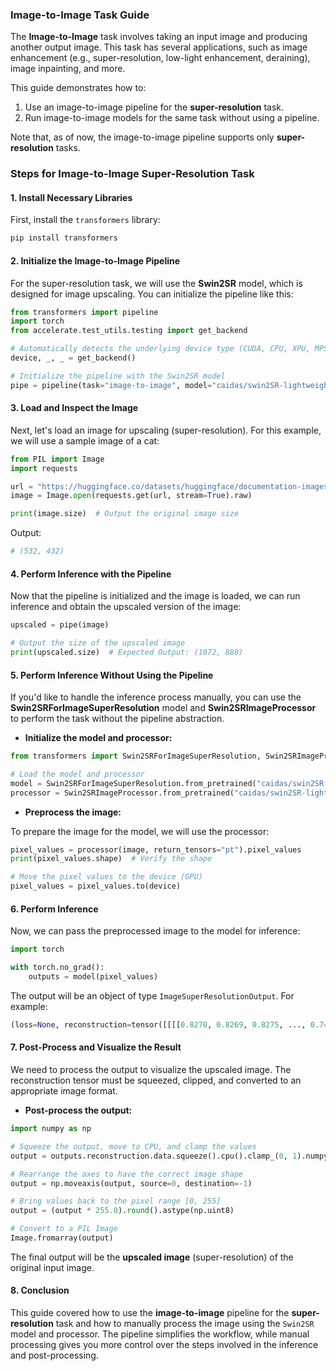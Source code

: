 ### Image-to-Image Task Guide

The **Image-to-Image** task involves taking an input image and producing another output image. This task has several applications, such as image enhancement (e.g., super-resolution, low-light enhancement, deraining), image inpainting, and more.

This guide demonstrates how to:
1. Use an image-to-image pipeline for the **super-resolution** task.
2. Run image-to-image models for the same task without using a pipeline.

Note that, as of now, the image-to-image pipeline supports only **super-resolution** tasks.

### Steps for Image-to-Image Super-Resolution Task

#### 1. Install Necessary Libraries

First, install the `transformers` library:

```bash
pip install transformers
```

#### 2. Initialize the Image-to-Image Pipeline

For the super-resolution task, we will use the **Swin2SR** model, which is designed for image upscaling. You can initialize the pipeline like this:

```python
from transformers import pipeline
import torch
from accelerate.test_utils.testing import get_backend

# Automatically detects the underlying device type (CUDA, CPU, XPU, MPS, etc.)
device, _, _ = get_backend()

# Initialize the pipeline with the Swin2SR model
pipe = pipeline(task="image-to-image", model="caidas/swin2SR-lightweight-x2-64", device=device)
```

#### 3. Load and Inspect the Image

Next, let's load an image for upscaling (super-resolution). For this example, we will use a sample image of a cat:

```python
from PIL import Image
import requests

url = "https://huggingface.co/datasets/huggingface/documentation-images/resolve/main/transformers/tasks/cat.jpg"
image = Image.open(requests.get(url, stream=True).raw)

print(image.size)  # Output the original image size
```

Output:
```python
# (532, 432)
```

#### 4. Perform Inference with the Pipeline

Now that the pipeline is initialized and the image is loaded, we can run inference and obtain the upscaled version of the image:

```python
upscaled = pipe(image)

# Output the size of the upscaled image
print(upscaled.size)  # Expected Output: (1072, 880)
```

#### 5. Perform Inference Without Using the Pipeline

If you'd like to handle the inference process manually, you can use the **Swin2SRForImageSuperResolution** model and **Swin2SRImageProcessor** to perform the task without the pipeline abstraction.

- **Initialize the model and processor:**

```python
from transformers import Swin2SRForImageSuperResolution, Swin2SRImageProcessor 

# Load the model and processor
model = Swin2SRForImageSuperResolution.from_pretrained("caidas/swin2SR-lightweight-x2-64").to(device)
processor = Swin2SRImageProcessor.from_pretrained("caidas/swin2SR-lightweight-x2-64")
```

- **Preprocess the image:**

To prepare the image for the model, we will use the processor:

```python
pixel_values = processor(image, return_tensors="pt").pixel_values
print(pixel_values.shape)  # Verify the shape

# Move the pixel values to the device (GPU)
pixel_values = pixel_values.to(device)
```

#### 6. Perform Inference

Now, we can pass the preprocessed image to the model for inference:

```python
import torch

with torch.no_grad():
    outputs = model(pixel_values)
```

The output will be an object of type `ImageSuperResolutionOutput`. For example:

```python
(loss=None, reconstruction=tensor([[[[0.8270, 0.8269, 0.8275, ..., 0.7463, 0.7446, 0.7453], ... ]]], device='cuda:0'))
```

#### 7. Post-Process and Visualize the Result

We need to process the output to visualize the upscaled image. The reconstruction tensor must be squeezed, clipped, and converted to an appropriate image format.

- **Post-process the output:**

```python
import numpy as np

# Squeeze the output, move to CPU, and clamp the values
output = outputs.reconstruction.data.squeeze().cpu().clamp_(0, 1).numpy()

# Rearrange the axes to have the correct image shape
output = np.moveaxis(output, source=0, destination=-1)

# Bring values back to the pixel range [0, 255]
output = (output * 255.0).round().astype(np.uint8)

# Convert to a PIL Image
Image.fromarray(output)
```

The final output will be the **upscaled image** (super-resolution) of the original input image.

#### 8. Conclusion

This guide covered how to use the **image-to-image** pipeline for the **super-resolution** task and how to manually process the image using the `Swin2SR` model and processor. The pipeline simplifies the workflow, while manual processing gives you more control over the steps involved in the inference and post-processing.